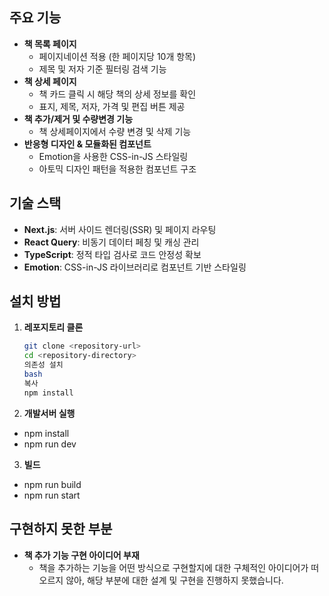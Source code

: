 ## 주요 기능

- **책 목록 페이지**
  - 페이지네이션 적용 (한 페이지당 10개 항목)
  - 제목 및 저자 기준 필터링 검색 기능
- **책 상세 페이지**
  - 책 카드 클릭 시 해당 책의 상세 정보를 확인
  - 표지, 제목, 저자, 가격 및 편집 버튼 제공
- **책 추가/제거 및 수량변경 기능**
  - 책 상세페이지에서 수량 변경 및 삭제 기능
- **반응형 디자인 & 모듈화된 컴포넌트**
  - Emotion을 사용한 CSS-in-JS 스타일링
  - 아토믹 디자인 패턴을 적용한 컴포넌트 구조

## 기술 스택

- **Next.js**: 서버 사이드 렌더링(SSR) 및 페이지 라우팅
- **React Query**: 비동기 데이터 페칭 및 캐싱 관리
- **TypeScript**: 정적 타입 검사로 코드 안정성 확보
- **Emotion**: CSS-in-JS 라이브러리로 컴포넌트 기반 스타일링

## 설치 방법

1. **레포지토리 클론**

   ```bash
   git clone <repository-url>
   cd <repository-directory>
   의존성 설치
   bash
   복사
   npm install
   ```

2. **개발서버 실행**

- npm install
- npm run dev

3. **빌드**

- npm run build
- npm run start

## 구현하지 못한 부분

- **책 추가 기능 구현 아이디어 부재**
  - 책을 추가하는 기능을 어떤 방식으로 구현할지에 대한 구체적인 아이디어가 떠오르지 않아, 해당 부분에 대한 설계 및 구현을 진행하지 못했습니다.
